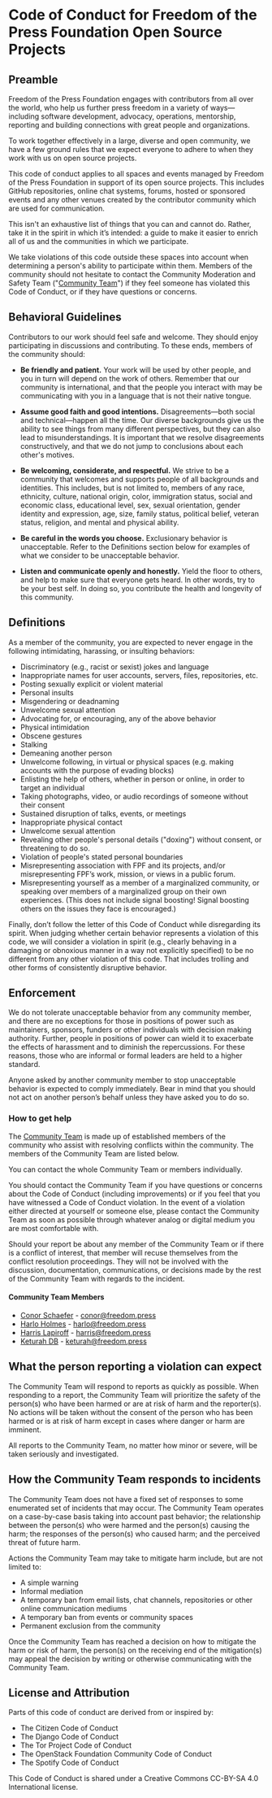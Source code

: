 # Code of Conduct for Freedom of the Press Foundation Open Source Projects

## Preamble

Freedom of the Press Foundation engages with contributors from all over the world,
who help us further press freedom in a variety of ways—including software development,
advocacy, operations, mentorship, reporting and building connections with great people
and organizations.

To work together effectively in a large, diverse and open community, we have a few
ground rules that we expect everyone to adhere to when they work with us on open source projects.

This code of conduct applies to all spaces and events managed by Freedom of the Press Foundation
in support of its open source projects. This includes GitHub repositories, online chat systems,
forums, hosted or sponsored events and any other venues created by the contributor community
which are used for communication.

This isn't an exhaustive list of things that you can and cannot do. Rather, take it
in the spirit in which it’s intended: a guide to make it easier to enrich all of us
and the communities in which we participate.

We take violations of this code outside these spaces into account when determining a person's
ability to participate within them. Members of the community should not hesitate to contact
the Community Moderation and Safety Team ("[Community Team](#community-team-members)")
if they feel someone has violated this Code of Conduct, or if they have questions or concerns.

## Behavioral Guidelines

Contributors to our work should feel safe and welcome. They should enjoy participating
in discussions and contributing. To these ends, members of the community should:

- **Be friendly and patient.** Your work will be used by other people,
  and you in turn will depend on the work of others. Remember that our community
  is international, and that the people you interact with may be communicating
  with you in a language that is not their native tongue.

- **Assume good faith and good intentions.** Disagreements—both social and
  technical—happen all the time. Our diverse backgrounds give us the ability
  to see things from many different perspectives, but they can also lead to
  misunderstandings. It is important that we resolve disagreements
  constructively, and that we do not jump to conclusions about each other's
  motives.

- **Be welcoming, considerate, and respectful.** We strive to be a community that
  welcomes and supports people of all backgrounds and identities. This includes,
  but is not limited to, members of any race, ethnicity, culture, national
  origin, color, immigration status, social and economic class, educational
  level, sex, sexual orientation, gender identity and expression, age, size,
  family status, political belief, veteran status, religion, and mental and physical ability.

- **Be careful in the words you choose.** Exclusionary behavior is
  unacceptable. Refer to the Definitions section below for examples
  of what we consider to be unacceptable behavior.

- **Listen and communicate openly and honestly.** Yield the floor to
  others, and help to make sure that everyone gets heard. In other words, try to
  be your best self. In doing so, you contribute the health and longevity of
  this community.

## Definitions

As a member of the community, you are expected to never engage in the following intimidating, harassing, or insulting behaviors:

  - Discriminatory (e.g., racist or sexist) jokes and language
  - Inappropriate names for user accounts, servers, files, repositories, etc.
  - Posting sexually explicit or violent material
  - Personal insults
  - Misgendering or deadnaming
  - Unwelcome sexual attention
  - Advocating for, or encouraging, any of the above behavior
  - Physical intimidation
  - Obscene gestures
  - Stalking
  - Demeaning another person
  - Unwelcome following, in virtual or physical spaces
    (e.g. making accounts with the purpose of evading blocks)
  - Enlisting the help of others, whether in person or online, in order to
    target an individual
  - Taking photographs, video, or audio recordings of someone without their consent
  - Sustained disruption of talks, events, or meetings
  - Inappropriate physical contact
  - Unwelcome sexual attention
  - Revealing other people's personal details ("doxing") without consent, or threatening to do so.
  - Violation of people's stated personal boundaries
  - Misrepresenting association with FPF and its projects, and/or misrepresenting
    FPF’s work, mission, or views in a public forum.
  - Misrepresenting yourself as a member of a marginalized community, or speaking over members
    of a marginalized group on their own experiences. (This does not include signal boosting!
    Signal boosting others on the issues they face is encouraged.)

Finally, don’t follow the letter of this Code of Conduct while disregarding its spirit.
When judging whether certain behavior represents a violation of this code, we will consider a violation
in spirit (e.g., clearly behaving in a damaging or obnoxious manner in a way not explicitly specified)
to be no different from any other violation of this code.
That includes trolling and other forms of consistently disruptive behavior.

## Enforcement

We do not tolerate unacceptable behavior from any community member, and there are no exceptions
for those in positions of power such as maintainers, sponsors, funders or other individuals
with decision making authority. Further, people in positions of power can wield it to exacerbate
the effects of harassment and to diminish the repercussions.
For these reasons, those who are informal or formal leaders are held to a higher standard.

Anyone asked by another community member to stop unacceptable behavior is
expected to comply immediately. Bear in mind that you should not act
on another person’s behalf unless they have asked you to do so.

### How to get help

The [Community Team](#community-team-members) is made up of established members of the community
who assist with resolving conflicts within the community. The members of the
Community Team are listed below.

You can contact the whole Community Team or members individually.

You should contact the Community Team if you have questions or concerns about the Code of Conduct
(including improvements) or if you feel that you have witnessed a Code of Conduct violation.
In the event of a violation either directed at yourself or someone else, please contact the
Community Team as soon as possible through whatever analog or digital medium you are most comfortable with.

Should your report be about any member of the Community Team or if there is a conflict of interest,
that member will recuse themselves from the conflict resolution proceedings.
They will not be involved with the discussion, documentation, communications,
or decisions made by the rest of the Community Team with regards to the incident.

#### Community Team Members

- [Conor Schaefer](https://freedom.press/people/conor-schaefer/) - [conor@freedom.press](mailto:conor@freedom.press)
- [Harlo Holmes](https://freedom.press/people/harlo-holmes) - [harlo@freedom.press](mailto:harlo@freedom.press)
- [Harris Lapiroff](https://freedom.press/people/harris-lapiroff) - [harris@freedom.press](mailto:harris@freedom.press)
- [Keturah DB](https://freedom.press/people/keturah-db) - [keturah@freedom.press](mailto:keturah@freedom.press)

## What the person reporting a violation can expect

The Community Team will respond to reports as quickly as possible. When responding to a report,
the Community Team will prioritize the safety of the person(s) who have been harmed or are at
risk of harm and the reporter(s). No actions will be taken without the consent of the person
who has been harmed or is at risk of harm except in cases where danger or harm are imminent.

All reports to the Community Team, no matter how minor or severe, will be taken seriously and investigated.

## How the Community Team responds to incidents

The Community Team does not have a fixed set of responses to some enumerated set of incidents that may occur.
The Community Team operates on a case-by-case basis taking into account past behavior;
the relationship between the person(s) who were harmed and the person(s) causing the harm;
the responses of the person(s) who caused harm; and the perceived threat of future harm.

Actions the Community Team may take to mitigate harm include, but are not
limited to:

- A simple warning
- Informal mediation
- A temporary ban from email lists, chat channels, repositories or other online
  communication mediums
- A temporary ban from events or community spaces
- Permanent exclusion from the community

Once the Community Team has reached a decision on how to mitigate the harm or risk of harm,
the person(s) on the receiving end of the mitigation(s) may appeal the decision by writing
or otherwise communicating with the Community Team.

## License and Attribution

Parts of this code of conduct are derived from or inspired by:

- The Citizen Code of Conduct
- The Django Code of Conduct
- The Tor Project Code of Conduct
- The OpenStack Foundation Community Code of Conduct
- The Spotify Code of Conduct

This Code of Conduct is shared under a Creative Commons CC-BY-SA 4.0 International
license.
